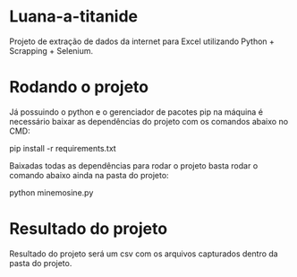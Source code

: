 # Luana-a-titanide
Projeto de extração de dados da internet para Excel utilizando Python + Scrapping + Selenium.

# Rodando o projeto
Já possuindo o python e o gerenciador de pacotes pip na máquina é necessário baixar as dependências do projeto
com os comandos abaixo no CMD:

pip install -r requirements.txt

Baixadas todas as dependências para rodar o projeto basta rodar o comando abaixo ainda na pasta do projeto:

python minemosine.py

# Resultado do projeto
Resultado do projeto será um csv com os arquivos capturados dentro da pasta do projeto.